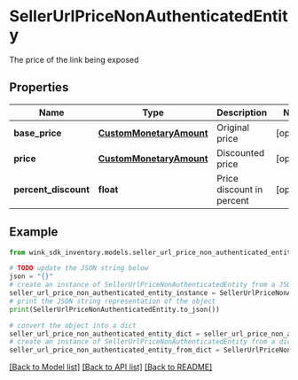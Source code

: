 # SellerUrlPriceNonAuthenticatedEntity

The price of the link being exposed

## Properties

Name | Type | Description | Notes
------------ | ------------- | ------------- | -------------
**base_price** | [**CustomMonetaryAmount**](CustomMonetaryAmount.md) | Original price | [optional] 
**price** | [**CustomMonetaryAmount**](CustomMonetaryAmount.md) | Discounted price | [optional] 
**percent_discount** | **float** | Price discount in percent | [optional] 

## Example

```python
from wink_sdk_inventory.models.seller_url_price_non_authenticated_entity import SellerUrlPriceNonAuthenticatedEntity

# TODO update the JSON string below
json = "{}"
# create an instance of SellerUrlPriceNonAuthenticatedEntity from a JSON string
seller_url_price_non_authenticated_entity_instance = SellerUrlPriceNonAuthenticatedEntity.from_json(json)
# print the JSON string representation of the object
print(SellerUrlPriceNonAuthenticatedEntity.to_json())

# convert the object into a dict
seller_url_price_non_authenticated_entity_dict = seller_url_price_non_authenticated_entity_instance.to_dict()
# create an instance of SellerUrlPriceNonAuthenticatedEntity from a dict
seller_url_price_non_authenticated_entity_from_dict = SellerUrlPriceNonAuthenticatedEntity.from_dict(seller_url_price_non_authenticated_entity_dict)
```
[[Back to Model list]](../README.md#documentation-for-models) [[Back to API list]](../README.md#documentation-for-api-endpoints) [[Back to README]](../README.md)


